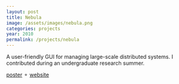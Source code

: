 ```yaml
---
layout: post
title: Nebula
image: /assets/images/nebula.png
categories: projects
year: 2010
permalink: /projects/nebula
---
```

A user-friendly GUI for managing large-scale distributed systems.  I contributed during an undergraduate research summer.

[poster](/assets/files/nebula2010.pdf) &#9900; [website](http://gush.cs.williams.edu/trac/gush/wiki/NebulaPage)